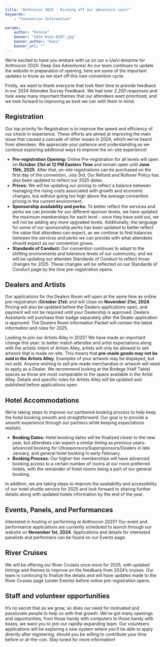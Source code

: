 ```yaml
---
title: "Anthrocon 2025 - Kicking off our adventure soon!"
keywords:
    - "Convention Information"

params:
    author: "Ronnie"
    banner: "2024 Kaze-8167.jpg"
    banner_author: "Kaze"
    banner_url: ""
---
```


We’re excited to have you embark with us on our s-UwU-bmarine for Anthrocon 2025: Deep Sea Adventures! As our team continues to update the website in preparation of opening, here are some of the important updates to know as we start off this new convention cycle.

Firstly, we want to thank everyone that took their time to provide feedback in our 2024 Attendee Survey Feedback. We had over *2,200 responses* and took away many important themes that our attendees want prioritized, and we look forward to improving as best we can with them in mind.

## Registration

Our top priority for Registration is to improve the speed and efficiency of our check-in experience. These efforts are aimed at improving the main issue that caused a cascade of other issues in 2024, which we’ve heard from attendees. We appreciate your patience and understanding as we continue exploring additional ways to improve the on-site experience!

- **Pre-registration Opening:** Online Pre-registration for all levels will open on **October 21st at 12 PM Eastern Time** and remain open until **June 15th, 2025**. After that, on-site registrations can be purchased on the first day of the convention, July 3rd. Our Refund and Rollover Policy has also been updated to reflect our 2025 dates.
- **Prices:** We will be updating our pricing to reflect a balance between managing the rising costs associated with growth and economic changes, but without going too high above the average convention pricing in the current environment.
- **Sponsorship availability and perks:** To better reflect the services and perks we can provide for our different sponsor levels, we have updated the maximum memberships for each level - once they have sold out, we will not be adding any more upgraded levels. Additionally, the language for some of our sponsorship perks has been updated to better reflect the value that attendees can expect, as we continue to find balances between the services and perks we can provide with what attendees should expect as our convention grows.
- **Standards of Conduct:** Our convention continues to adapt to the shifting environments and tolerance levels of our community, and we will be updating our attendee Standards of Conduct to reflect those changes for 2025. These changes will be reflected on our Standards of Conduct page by the time pre-registration opens.

## Dealers and Artists

Our applications for the Dealers Room will open at the same time as online pre-registration (**October 21st**) and will close on **November 21st, 2024**. Pricing will also be updated before the Dealers applications open, and payment will not be required until your Dealership is approved. Dealers Assistants will purchase their badge separately after the Dealer application is approved. The Dealers Room Information Packet will contain the latest information and rules for 2025.

Looking to join our Artists Alley in 2025? We have made an important change this year: to better match attendee and artist expectations along with the artistic intent of Artists Alley, artists will only be allowed to sell artwork that is made on-site. This means that **pre-made goods may not be sold in the Artists Alley**. Examples of your artwork may be displayed, but not sold. Anyone wishing to sell pre-made merchandise or artwork will need to apply as a Dealer. We recommend looking at the Bodega (Half Table) spaces as those are most comparable to the space available in the Artist Alley. Details and specific rules for Artists Alley will be updated and published before applications open.

## Hotel Accommodations

We’re taking steps to improve our partnered booking process to help keep the hotel booking smooth and straightforward. Our goal is to provide a smooth experience through our partners while keeping expectations realistic.

- **Booking Dates:** Hotel booking dates will be finalized closer to the new year, but attendees can expect a similar timing as previous years: advanced booking for Ultrasponsors/Supersponsors/Dealers in late January, and general hotel booking in early February.
- **Booking Process:** Our higher-tier memberships will have advanced booking access to a certain number of rooms at our more preferred hotels, with the remainder of hotel rooms being a part of our general booking.

In addition, we are taking steps to improve the availability and accessibility of our hotel shuttle service for 2025 and look forward to sharing further details along with updated hotels information by the end of the year.

## Events, Panels, and Performances

Interested in hosting or performing at Anthrocon 2025? Our event and performance applications are currently scheduled to launch through our website on **November 1st, 2024**. Applications and details for interested panelists and performers can be found on our Events page.

## River Cruises

We will be offering our River Cruises once more for 2025, with updated timings and themes to improve on the feedback from 2024’s cruises. Our team is continuing to finalize the details and will have updates made to the River Cruises page (under Events) before online pre-registration opens.

## Staff and volunteer opportunities

It’s no secret that as we grow, so does our need for motivated and passionate people to help us with that growth. We’ve got many openings and opportunities; from those handy with computers to those handy with boxes, we want you to join our rapidly-expanding team. Our volunteers applications will be exploring a new system where you’ll be able to apply directly after registering, should you be willing to contribute your time before or at-the-con. Stay tuned for more information!
